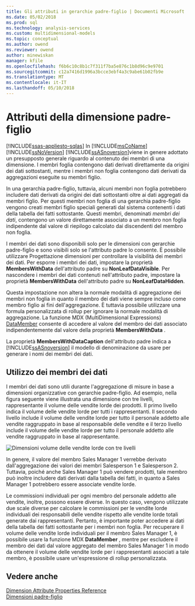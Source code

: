 ```yaml
---
title: Gli attributi in gerarchie padre-figlio | Documenti Microsoft
ms.date: 05/02/2018
ms.prod: sql
ms.technology: analysis-services
ms.custom: multidimensional-models
ms.topic: conceptual
ms.author: owend
ms.reviewer: owend
author: minewiskan
manager: kfile
ms.openlocfilehash: f6b6c10c8b1c7f311f7ba5e876c1b8d96c9e9701
ms.sourcegitcommit: c12a7416d1996a3bcce3ebf4a3c9abe61b02fb9e
ms.translationtype: MT
ms.contentlocale: it-IT
ms.lasthandoff: 05/10/2018
---
```

# <a name="parent-child-dimension-attributes"></a>Attributi della dimensione padre-figlio
[!INCLUDE[ssas-appliesto-sqlas](../../includes/ssas-appliesto-sqlas.md)]
  In [!INCLUDE[msCoName](../../includes/msconame-md.md)] [!INCLUDE[ssNoVersion](../../includes/ssnoversion-md.md)] [!INCLUDE[ssASnoversion](../../includes/ssasnoversion-md.md)]viene in genere adottato un presupposto generale riguardo al contenuto dei membri di una dimensione. I membri foglia contengono dati derivati direttamente da origini dei dati sottostanti, mentre i membri non foglia contengono dati derivati da aggregazioni eseguite su membri figlio.  
  
 In una gerarchia padre-figlio, tuttavia, alcuni membri non foglia potrebbero includere dati derivati da origini dei dati sottostanti oltre ai dati aggregati da membri figlio. Per questi membri non foglia di una gerarchia padre-figlio vengono creati membri figlio speciali generati dal sistema contenenti i dati della tabella dei fatti sottostante. Questi membri, denominati *membri dei dati*, contengono un valore direttamente associato a un membro non foglia indipendente dal valore di riepilogo calcolato dai discendenti del membro non foglia.  
  
 I membri dei dati sono disponibili solo per le dimensioni con gerarchie padre-figlio e sono visibili solo se l'attributo padre lo consente. È possibile utilizzare Progettazione dimensioni per controllare la visibilità dei membri dei dati. Per esporre i membri dei dati, impostare la proprietà **MembersWithData** dell'attributo padre su **NonLeafDataVisible**. Per nascondere i membri dei dati contenuti nell'attributo padre, impostare la proprietà **MembersWithData** dell'attributo padre su **NonLeafDataHidden**.  
  
 Questa impostazione non altera la normale modalità di aggregazione dei membri non foglia in quanto il membro dei dati viene sempre incluso come membro figlio ai fini dell'aggregazione. È tuttavia possibile utilizzare una formula personalizzata di rollup per ignorare la normale modalità di aggregazione. La funzione MDX (MultiDimensional Expressions) [DataMember](../../mdx/datamember-mdx.md) consente di accedere al valore del membro dei dati associato indipendentemente dal valore della proprietà **MembersWithData** .  
  
 La proprietà **MembersWithDataCaption** dell'attributo padre indica a [!INCLUDE[ssASnoversion](../../includes/ssasnoversion-md.md)] il modello di denominazione da usare per generare i nomi dei membri dei dati.  
  
## <a name="using-data-members"></a>Utilizzo dei membri dei dati  
 I membri dei dati sono utili durante l'aggregazione di misure in base a dimensioni organizzative con gerarchie padre-figlio. Ad esempio, nella figura seguente viene illustrata una dimensione con tre livelli, rappresentante il volume delle vendite lorde dei prodotti. Il primo livello indica il volume delle vendite lorde per tutti i rappresentanti. Il secondo livello include il volume delle vendite lorde per tutto il personale addetto alle vendite raggruppato in base al responsabile delle vendite e il terzo livello include il volume delle vendite lorde per tutto il personale addetto alle vendite raggruppato in base al rappresentante.  
  
 ![Dimensioni volume delle vendite lorde con tre livelli](../../analysis-services/multidimensional-models/media/agdatamember1.gif "dimensione volume delle vendite lorde con tre livelli")  
  
 In genere, il valore del membro Sales Manager 1 verrebbe derivato dall'aggregazione dei valori dei membri Salesperson 1 e Salesperson 2. Tuttavia, poiché anche Sales Manager 1 può vendere prodotti, tale membro può inoltre includere dati derivati dalla tabella dei fatti, in quanto a Sales Manager 1 potrebbero essere associate vendite lorde.  
  
 Le commissioni individuali per ogni membro del personale addetto alle vendite, inoltre, possono essere diverse. In questo caso, vengono utilizzate due scale diverse per calcolare le commissioni per le vendite lorde individuali dei responsabili delle vendite rispetto alle vendite lorde totali generate dai rappresentanti. Pertanto, è importante poter accedere ai dati della tabella dei fatti sottostante per i membri non foglia. Per recuperare il volume delle vendite lorde individuali per il membro Sales Manager 1, è possibile usare la funzione MDX **DataMember** , mentre per escludere il membro dei dati dal valore aggregato del membro Sales Manager 1 in modo da ottenere il volume delle vendite lorde per i rappresentanti associati a tale membro, è possibile usare un'espressione di rollup personalizzata.  
  
## <a name="see-also"></a>Vedere anche  
 [Dimension Attribute Properties Reference](../../analysis-services/multidimensional-models/dimension-attribute-properties-reference.md)   
 [Dimensioni padre-figlio](../../analysis-services/multidimensional-models/parent-child-dimension.md)  
  
  

